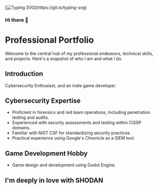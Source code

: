 [![Typing SVG](https://readme-typing-svg.demolab.com?font=Bebas+Neue&duration=2000&pause=1000&color=F70000&vCenter=true&multiline=true&repeat=false&width=1000&height=500&lines=%3E%3E+Initiating+connection+to+GitHub+repository...;%5BINFO%5D+Establishing+secure+connection+to+https%3A%2F%2Fgithub.com%2Fario704...;%5BSUCCESS%5D+Connection+established.;Sphinx+of+black+quartz%2C+judge+my+vow;%3E%3E+Requesting+repository+data...;%5BINFO%5D+Fetching+repository%3A+ario704;%5BSUCCESS%5D+Repository+data+retrieved.;The+five+boxing+wizards+jump+quickly;%3E%3E+Analyzing+repository+content...;%5BINFO%5D+Scanning+README.md+for+introduction...;%5BSUCCESS%5D+Introduction+found.;Waltz%2C+bad+nymph%2C+for+quick+jigs+vex;%3E%3E+Parsing+project+information...;%5BINFO%5D+Project%3A+Cybersecurity+Tools+and+Scripts;%5BINFO%5D+Language%3A+Python%2C+Shell%2C+JavaScript;%5BINFO%5D+Recent+Commit%3A+%22Enhanced+network+scanning+tool%22;Quick+fox+jumps+nightly+above+wizard;%3E%3E+Displaying+repository+overview...)](https://git.io/typing-svg)
### Hi there 👋

# Professional Portfolio

Welcome to the central hub of my professional endeavors, technical skills, and projects. Here's a snapshot of who I am and what I do.

## Introduction

Cybersecurity Enthusiast, and an indie game developer.

## Cybersecurity Expertise

- Proficient in forensics and red team operations, including penetration testing and audits.
- Experienced with security assessments and testing within CISSP domains.
- Familiar with NIST CSF for standardizing security practices.
- Practical experience using Google's Chronicle as a SIEM tool.
  
## Game Development Hobby

- Game design and development using Godot Engine.

## I'm deeply in love with SHODAN
